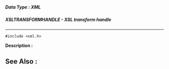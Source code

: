 ##### Data Type : XML
##### XSLTRANSFORMHANDLE - XSL transform handle
---
```
#include <xml.h>
```
**Description :**



**See Also :**
---
